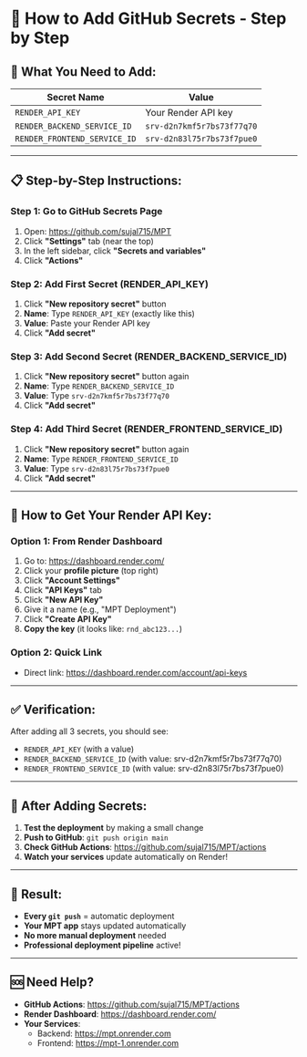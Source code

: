 # 🔐 How to Add GitHub Secrets - Step by Step

## 🎯 **What You Need to Add:**

| Secret Name | Value |
|-------------|-------|
| `RENDER_API_KEY` | Your Render API key |
| `RENDER_BACKEND_SERVICE_ID` | `srv-d2n7kmf5r7bs73f77q70` |
| `RENDER_FRONTEND_SERVICE_ID` | `srv-d2n83l75r7bs73f7pue0` |

---

## 📋 **Step-by-Step Instructions:**

### **Step 1: Go to GitHub Secrets Page**
1. Open: https://github.com/sujal715/MPT
2. Click **"Settings"** tab (near the top)
3. In the left sidebar, click **"Secrets and variables"**
4. Click **"Actions"**

### **Step 2: Add First Secret (RENDER_API_KEY)**
1. Click **"New repository secret"** button
2. **Name**: Type `RENDER_API_KEY` (exactly like this)
3. **Value**: Paste your Render API key
4. Click **"Add secret"**

### **Step 3: Add Second Secret (RENDER_BACKEND_SERVICE_ID)**
1. Click **"New repository secret"** button again
2. **Name**: Type `RENDER_BACKEND_SERVICE_ID`
3. **Value**: Type `srv-d2n7kmf5r7bs73f77q70`
4. Click **"Add secret"**

### **Step 4: Add Third Secret (RENDER_FRONTEND_SERVICE_ID)**
1. Click **"New repository secret"** button again
2. **Name**: Type `RENDER_FRONTEND_SERVICE_ID`
3. **Value**: Type `srv-d2n83l75r7bs73f7pue0`
4. Click **"Add secret"**

---

## 🔑 **How to Get Your Render API Key:**

### **Option 1: From Render Dashboard**
1. Go to: https://dashboard.render.com/
2. Click your **profile picture** (top right)
3. Click **"Account Settings"**
4. Click **"API Keys"** tab
5. Click **"New API Key"**
6. Give it a name (e.g., "MPT Deployment")
7. Click **"Create API Key"**
8. **Copy the key** (it looks like: `rnd_abc123...`)

### **Option 2: Quick Link**
- Direct link: https://dashboard.render.com/account/api-keys

---

## ✅ **Verification:**

After adding all 3 secrets, you should see:
- `RENDER_API_KEY` (with a value)
- `RENDER_BACKEND_SERVICE_ID` (with value: srv-d2n7kmf5r7bs73f77q70)
- `RENDER_FRONTEND_SERVICE_ID` (with value: srv-d2n83l75r7bs73f7pue0)

---

## 🚀 **After Adding Secrets:**

1. **Test the deployment** by making a small change
2. **Push to GitHub**: `git push origin main`
3. **Check GitHub Actions**: https://github.com/sujal715/MPT/actions
4. **Watch your services** update automatically on Render!

---

## 🎉 **Result:**

- **Every `git push`** = automatic deployment
- **Your MPT app** stays updated automatically
- **No more manual deployment** needed
- **Professional deployment pipeline** active!

---

## 🆘 **Need Help?**

- **GitHub Actions**: https://github.com/sujal715/MPT/actions
- **Render Dashboard**: https://dashboard.render.com/
- **Your Services**: 
  - Backend: https://mpt.onrender.com
  - Frontend: https://mpt-1.onrender.com
